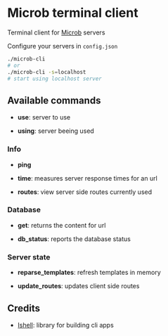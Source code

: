 # Microb terminal client

Terminal client for [Microb](https://github.com/synw/microb) servers

Configure your servers in `config.json`

   ```bash
./microb-cli
# or
./microb-cli -s=localhost
# start using localhost server
   ```

## Available commands

- **use**: server to use

- **using**: server beeing used

### Info

- **ping**

- **time**: measures server response times for an url

- **routes**: view server side routes currently used

### Database

- **get**: returns the content for url

- **db_status**: reports the database status

### Server state

- **reparse_templates**: refresh templates in memory

- **update_routes**: updates client side routes

Credits
-------

- [Ishell](https://github.com/abiosoft/ishell): library for building cli apps

